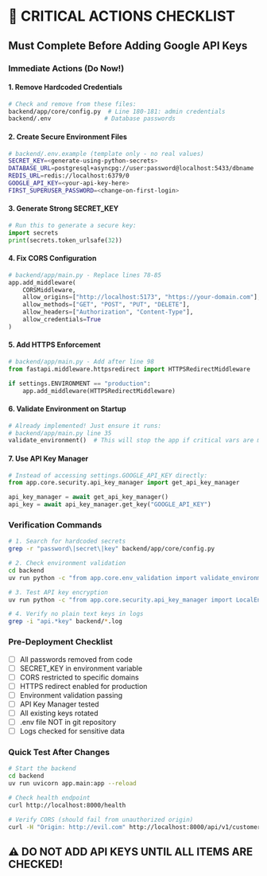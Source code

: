 # 🚨 CRITICAL ACTIONS CHECKLIST
## Must Complete Before Adding Google API Keys

### Immediate Actions (Do Now!)

#### 1. Remove Hardcoded Credentials
```bash
# Check and remove from these files:
backend/app/core/config.py  # Line 180-181: admin credentials
backend/.env               # Database passwords
```

#### 2. Create Secure Environment Files
```bash
# backend/.env.example (template only - no real values)
SECRET_KEY=<generate-using-python-secrets>
DATABASE_URL=postgresql+asyncpg://user:password@localhost:5433/dbname
REDIS_URL=redis://localhost:6379/0
GOOGLE_API_KEY=<your-api-key-here>
FIRST_SUPERUSER_PASSWORD=<change-on-first-login>
```

#### 3. Generate Strong SECRET_KEY
```python
# Run this to generate a secure key:
import secrets
print(secrets.token_urlsafe(32))
```

#### 4. Fix CORS Configuration
```python
# backend/app/main.py - Replace lines 78-85
app.add_middleware(
    CORSMiddleware,
    allow_origins=["http://localhost:5173", "https://your-domain.com"],  # Add your domains
    allow_methods=["GET", "POST", "PUT", "DELETE"],
    allow_headers=["Authorization", "Content-Type"],
    allow_credentials=True
)
```

#### 5. Add HTTPS Enforcement
```python
# backend/app/main.py - Add after line 98
from fastapi.middleware.httpsredirect import HTTPSRedirectMiddleware

if settings.ENVIRONMENT == "production":
    app.add_middleware(HTTPSRedirectMiddleware)
```

#### 6. Validate Environment on Startup
```python
# Already implemented! Just ensure it runs:
# backend/app/main.py line 35
validate_environment()  # This will stop the app if critical vars are missing
```

#### 7. Use API Key Manager
```python
# Instead of accessing settings.GOOGLE_API_KEY directly:
from app.core.security.api_key_manager import get_api_key_manager

api_key_manager = await get_api_key_manager()
api_key = await api_key_manager.get_key("GOOGLE_API_KEY")
```

### Verification Commands

```bash
# 1. Search for hardcoded secrets
grep -r "password\|secret\|key" backend/app/core/config.py

# 2. Check environment validation
cd backend
uv run python -c "from app.core.env_validation import validate_environment; validate_environment()"

# 3. Test API key encryption
uv run python -c "from app.core.security.api_key_manager import LocalEncryptedKeyManager; print('API Key Manager OK')"

# 4. Verify no plain text keys in logs
grep -i "api.*key" backend/*.log
```

### Pre-Deployment Checklist

- [ ] All passwords removed from code
- [ ] SECRET_KEY in environment variable
- [ ] CORS restricted to specific domains
- [ ] HTTPS redirect enabled for production
- [ ] Environment validation passing
- [ ] API Key Manager tested
- [ ] All existing keys rotated
- [ ] .env file NOT in git repository
- [ ] Logs checked for sensitive data

### Quick Test After Changes

```bash
# Start the backend
cd backend
uv run uvicorn app.main:app --reload

# Check health endpoint
curl http://localhost:8000/health

# Verify CORS (should fail from unauthorized origin)
curl -H "Origin: http://evil.com" http://localhost:8000/api/v1/customers
```

## ⚠️ DO NOT ADD API KEYS UNTIL ALL ITEMS ARE CHECKED!
